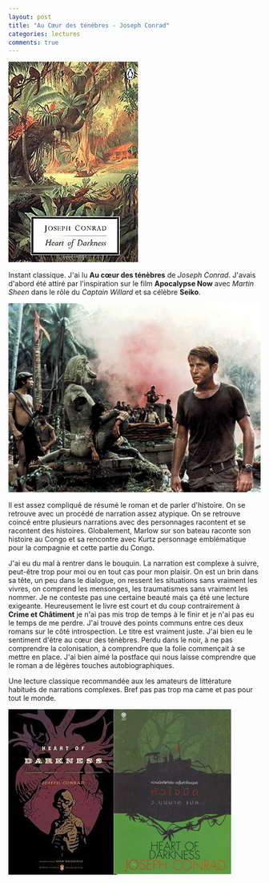 ```yaml
---
layout: post
title: "Au Cœur des ténèbres - Joseph Conrad"
categories: lectures
comments: true
---
```


![milady](https://github.com/homeostasie/bouquins/raw/master/_pics/lv/conrad_joseph/hod-1.jpg)


Instant classique. J'ai lu **Au cœur des ténèbres** de *Joseph Conrad*. J'avais d'abord été attiré par l'inspiration sur le film **Apocalypse Now** avec *Martin Sheen* dans le rôle du *Captain Willard* et sa célèbre **Seiko**.

![milady](https://github.com/homeostasie/bouquins/raw/master/_pics/lv/conrad_joseph/hod-2.jpg)


Il est assez compliqué de résumé le roman et de parler d'histoire. On se retrouve avec un procédé de narration assez atypique. On se retrouve coincé entre plusieurs narrations avec des personnages racontent et se racontent des histoires. Globalement, Marlow sur son bateau raconte son histoire au Congo et sa rencontre avec Kurtz personnage emblématique pour la compagnie et cette partie du Congo. 

J'ai eu du mal à rentrer dans le bouquin. La narration est complexe à suivre, peut-être trop pour moi ou en tout cas pour mon plaisir. On est un brin dans sa tête, un peu dans le dialogue, on ressent les situations sans vraiment les vivres, on comprend les mensonges, les traumatismes sans vraiment les nommer. Je ne conteste pas une certaine beauté mais ça été une lecture exigeante. Heureusement le livre est court et du coup contrairement à **Crime et Châtiment** je n'ai pas mis trop de temps à le finir et je n'ai pas eu le temps de me perdre. J'ai trouvé des points communs entre ces deux romans sur le côté introspection. Le titre est vraiment juste. J'ai bien eu le sentiment d'être au cœur des ténèbres. Perdu dans le noir, à ne pas comprendre la colonisation, à comprendre que la folie commençait à se mettre en place. J'ai bien aimé la postface qui nous laisse comprendre que le roman a de légères touches autobiographiques.

Une lecture classique recommandée aux les amateurs de littérature habitués de narrations complexes. Bref pas pas trop ma came et pas pour tout le monde. 

![milady](https://github.com/homeostasie/bouquins/raw/master/_pics/lv/conrad_joseph/hod-3.jpg)
